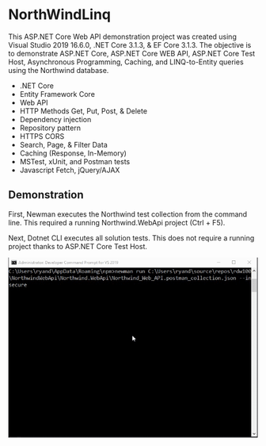 # NorthWindLinq
This ASP.NET Core Web API demonstration project was created using Visual Studio 2019 16.6.0, .NET Core 3.1.3, & EF Core 3.1.3.  The objective is to demonstrate ASP.NET Core, ASP.NET Core WEB API, ASP.NET Core Test Host, Asynchronous Programming, Caching, and LINQ-to-Entity queries using the Northwind database.

- .NET Core
- Entity Framework Core
- Web API 
- HTTP Methods Get, Put, Post, & Delete
- Dependency injection
- Repository pattern
- HTTPS CORS
- Search, Page, & Filter Data
- Caching (Response, In-Memory)
- MSTest, xUnit, and Postman tests
- Javascript Fetch, jQuery/AJAX

## Demonstration

First, Newman executes the Northwind test collection from the command line.  This required a running Northwind.WebApi project (Ctrl + F5).

Next, Dotnet CLI executes all solution tests.  This does not require a running project thanks to ASP.NET Core Test Host.

![Web API Tests GIF](https://github.com/rdw100/NorthwindWebApi/blob/master/Northwind.Web/wwwroot/img/L4IbEyAboy.gif)